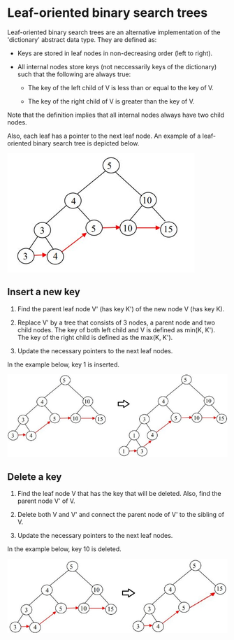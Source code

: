 # Leaf-oriented binary search trees

Leaf-oriented binary search trees are an alternative implementation of the 'dictionary' abstract data type. They are defined as:

* Keys are stored in leaf nodes in non-decreasing order (left to right).
* All internal nodes store keys (not neccessarily keys of the dictionary) such that the following are always true:

  * The key of the left child of V is less than or equal to the key of V.

  * The key of the right child of V is greater than the key of V.

Note that the definition implies that all internal nodes always have two child nodes.

Also, each leaf has a pointer to the next leaf node. An example of a leaf-oriented binary search tree is depicted below.

![alt text](../img/lbst.jpg)

## Insert a new key

1. Find the parent leaf node V' (has key K') of the new node V (has key K).

2. Replace V' by a tree that consists of 3 nodes, a parent node and two child nodes. The key of both left child and V is defined as min(K, K'). The key of the right child is defined as the max(K, K').

3. Update the necessary pointers to the next leaf nodes.

In the example below, key 1 is inserted.

![alt text](../img/insert.jpg)

## Delete a key

1. Find the leaf node V that has the key that will be deleted. Also, find the parent node V' of V.

2. Delete both V and V' and connect the parent node of V' to the sibling of V.

3. Update the necessary pointers to the next leaf nodes.

In the example below, key 10 is deleted.

![alt text](../img/delete.jpg)
